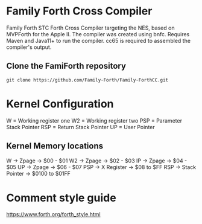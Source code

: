 # Family Forth Cross Compiler

Family Forth STC Forth Cross Compiler targeting the NES, based on MVPForth for the Apple II.
The compiler was created using bnfc.  Requires Maven and Java11+ to run the compiler.
cc65 is required to assembled the compiler's output.

## Clone the FamiForth repository

```
git clone https://github.com/Family-Forth/Family-ForthCC.git
```

# Kernel Configuration
W   = Working register one
W2   = Working register two
PSP = Parameter Stack Pointer
RSP = Return Stack Pointer
UP  = User Pointer

## Kernel Memory locations
W    ->  Zpage         -> $00 - $01
W2   ->  Zpage         -> $02 - $03
IP   ->  Zpage         -> $04 - $05
UP   ->  Zpage         -> $06 - $07
PSP  ->  X Register    -> $08 to $FF
RSP  ->  Stack Pointer -> $0100 to $01FF


# Comment style guide

https://www.forth.org/forth_style.html
